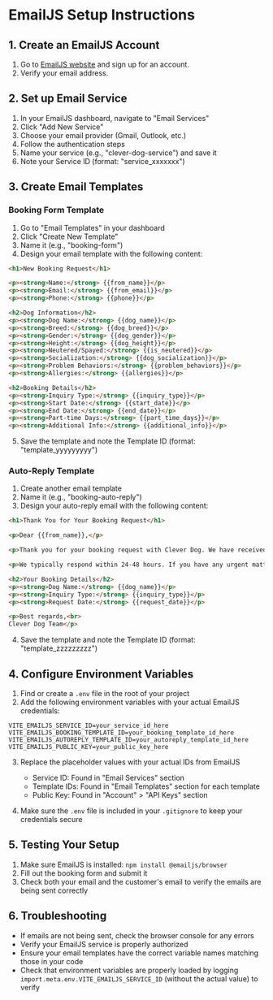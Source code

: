 # EmailJS Setup Instructions

## 1. Create an EmailJS Account

1. Go to [EmailJS website](https://www.emailjs.com/) and sign up for an account.
2. Verify your email address.

## 2. Set up Email Service

1. In your EmailJS dashboard, navigate to "Email Services"
2. Click "Add New Service"
3. Choose your email provider (Gmail, Outlook, etc.)
4. Follow the authentication steps
5. Name your service (e.g., "clever-dog-service") and save it
6. Note your Service ID (format: "service_xxxxxxx")

## 3. Create Email Templates

### Booking Form Template

1. Go to "Email Templates" in your dashboard
2. Click "Create New Template"
3. Name it (e.g., "booking-form")
4. Design your email template with the following content:

```html
<h1>New Booking Request</h1>

<p><strong>Name:</strong> {{from_name}}</p>
<p><strong>Email:</strong> {{from_email}}</p>
<p><strong>Phone:</strong> {{phone}}</p>

<h2>Dog Information</h2>
<p><strong>Dog Name:</strong> {{dog_name}}</p>
<p><strong>Breed:</strong> {{dog_breed}}</p>
<p><strong>Gender:</strong> {{dog_gender}}</p>
<p><strong>Height:</strong> {{dog_height}}</p>
<p><strong>Neutered/Spayed:</strong> {{is_neutered}}</p>
<p><strong>Socialization:</strong> {{dog_socialization}}</p>
<p><strong>Problem Behaviors:</strong> {{problem_behaviors}}</p>
<p><strong>Allergies:</strong> {{allergies}}</p>

<h2>Booking Details</h2>
<p><strong>Inquiry Type:</strong> {{inquiry_type}}</p>
<p><strong>Start Date:</strong> {{start_date}}</p>
<p><strong>End Date:</strong> {{end_date}}</p>
<p><strong>Part-time Days:</strong> {{part_time_days}}</p>
<p><strong>Additional Info:</strong> {{additional_info}}</p>
```

5. Save the template and note the Template ID (format: "template_yyyyyyyyy")

### Auto-Reply Template

1. Create another email template
2. Name it (e.g., "booking-auto-reply")
3. Design your auto-reply email with the following content:

```html
<h1>Thank You for Your Booking Request</h1>

<p>Dear {{from_name}},</p>

<p>Thank you for your booking request with Clever Dog. We have received your inquiry and will review it shortly.</p>

<p>We typically respond within 24-48 hours. If you have any urgent matters, please feel free to contact us directly.</p>

<h2>Your Booking Details</h2>
<p><strong>Dog Name:</strong> {{dog_name}}</p>
<p><strong>Inquiry Type:</strong> {{inquiry_type}}</p>
<p><strong>Request Date:</strong> {{request_date}}</p>

<p>Best regards,<br>
Clever Dog Team</p>
```

4. Save the template and note the Template ID (format: "template_zzzzzzzzz")

## 4. Configure Environment Variables

1. Find or create a `.env` file in the root of your project
2. Add the following environment variables with your actual EmailJS credentials:

```
VITE_EMAILJS_SERVICE_ID=your_service_id_here
VITE_EMAILJS_BOOKING_TEMPLATE_ID=your_booking_template_id_here
VITE_EMAILJS_AUTOREPLY_TEMPLATE_ID=your_autoreply_template_id_here
VITE_EMAILJS_PUBLIC_KEY=your_public_key_here
```

3. Replace the placeholder values with your actual IDs from EmailJS
   - Service ID: Found in "Email Services" section
   - Template IDs: Found in "Email Templates" section for each template
   - Public Key: Found in "Account" > "API Keys" section

4. Make sure the `.env` file is included in your `.gitignore` to keep your credentials secure

## 5. Testing Your Setup

1. Make sure EmailJS is installed: `npm install @emailjs/browser`
2. Fill out the booking form and submit it
3. Check both your email and the customer's email to verify the emails are being sent correctly

## 6. Troubleshooting

- If emails are not being sent, check the browser console for any errors
- Verify your EmailJS service is properly authorized
- Ensure your email templates have the correct variable names matching those in your code
- Check that environment variables are properly loaded by logging `import.meta.env.VITE_EMAILJS_SERVICE_ID` (without the actual value) to verify 